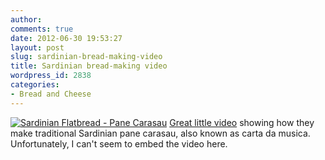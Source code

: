 ```yaml
---
author:
comments: true
date: 2012-06-30 19:53:27
layout: post
slug: sardinian-bread-making-video
title: Sardinian bread-making video
wordpress_id: 2838
categories:
- Bread and Cheese
---
```


[![Sardinian Flatbread - Pane Carasau](http://farm3.staticflickr.com/2693/4077220230_0b16649ae8_q.jpg)](http://www.flickr.com/photos/85934826@N00/4077220230/) [Great little video](http://www.isresardegna.it/index.php?xsl=585&s=64396&v=2&c=4259&t=1) showing how they make traditional Sardinian pane carasau, also known as carta da musica. Unfortunately, I can't seem to embed the video here.
